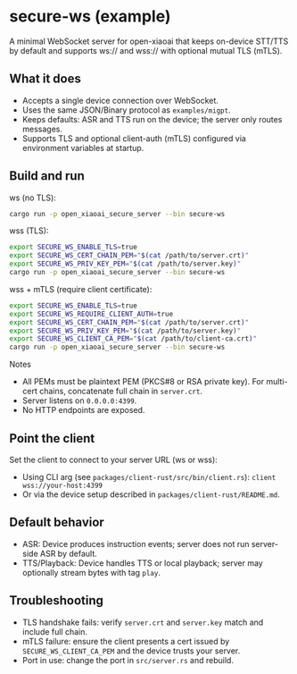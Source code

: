 # secure-ws (example)

A minimal WebSocket server for open-xiaoai that keeps on-device STT/TTS by default and supports ws:// and wss:// with optional mutual TLS (mTLS).

## What it does
- Accepts a single device connection over WebSocket.
- Uses the same JSON/Binary protocol as `examples/migpt`.
- Keeps defaults: ASR and TTS run on the device; the server only routes messages.
- Supports TLS and optional client-auth (mTLS) configured via environment variables at startup.

## Build and run

ws (no TLS):
```bash
cargo run -p open_xiaoai_secure_server --bin secure-ws
```

wss (TLS):
```bash
export SECURE_WS_ENABLE_TLS=true
export SECURE_WS_CERT_CHAIN_PEM="$(cat /path/to/server.crt)"
export SECURE_WS_PRIV_KEY_PEM="$(cat /path/to/server.key)"
cargo run -p open_xiaoai_secure_server --bin secure-ws
```

wss + mTLS (require client certificate):
```bash
export SECURE_WS_ENABLE_TLS=true
export SECURE_WS_REQUIRE_CLIENT_AUTH=true
export SECURE_WS_CERT_CHAIN_PEM="$(cat /path/to/server.crt)"
export SECURE_WS_PRIV_KEY_PEM="$(cat /path/to/server.key)"
export SECURE_WS_CLIENT_CA_PEM="$(cat /path/to/client-ca.crt)"
cargo run -p open_xiaoai_secure_server --bin secure-ws
```

Notes
- All PEMs must be plaintext PEM (PKCS#8 or RSA private key). For multi-cert chains, concatenate full chain in `server.crt`.
- Server listens on `0.0.0.0:4399`.
- No HTTP endpoints are exposed.

## Point the client
Set the client to connect to your server URL (ws or wss):
- Using CLI arg (see `packages/client-rust/src/bin/client.rs`): `client wss://your-host:4399`
- Or via the device setup described in `packages/client-rust/README.md`.

## Default behavior
- ASR: Device produces instruction events; server does not run server-side ASR by default.
- TTS/Playback: Device handles TTS or local playback; server may optionally stream bytes with tag `play`.

## Troubleshooting
- TLS handshake fails: verify `server.crt` and `server.key` match and include full chain.
- mTLS failure: ensure the client presents a cert issued by `SECURE_WS_CLIENT_CA_PEM` and the device trusts your server.
- Port in use: change the port in `src/server.rs` and rebuild.
